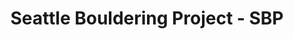 ---
title: "Seattle Bouldering Project - SBP"
url: /seattle/seattle-bouldering-project-sbp/
shop: Outdoor
---